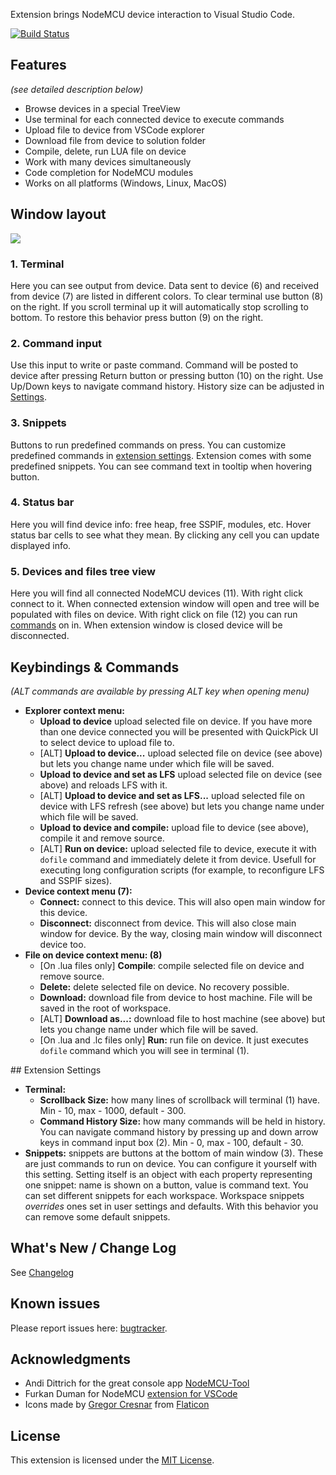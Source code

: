 Extension brings NodeMCU device interaction to Visual Studio Code.

[![Build Status](https://travis-ci.com/BoresExpress/nodemcu-tools.svg?branch=master)](https://travis-ci.com/BoresExpress/nodemcu-tools)

## Features

*(see detailed description below)*

* Browse devices in a special TreeView
* Use terminal for each connected device to execute commands
* Upload file to device from VSCode explorer
* Download file from device to solution folder
* Compile, delete, run LUA file on device
* Work with many devices simultaneously
* Code completion for NodeMCU modules
* Works on all platforms (Windows, Linux, MacOS)

## Window layout

![](https://bitbucket.org/BoresExpress/nodemcu-tools/raw/9737356c0f77636223d97f1b7c9e3c86010b801d/resources/docs/main-screen.png)

### 1. Terminal

Here you can see output from device. Data sent to device (6) and received from device (7) are listed in different colors.
To clear terminal use button (8) on the right.
If you scroll terminal up it will automatically stop scrolling to bottom. To restore this behavior press button (9) on the right.

### 2. Command input

Use this input to write or paste command. Command will be posted to device after pressing Return button or pressing button (10) on the right.
Use Up/Down keys to navigate command history. History size can be adjusted in [Settings](#settings).

### 3. Snippets

Buttons to run predefined commands on press. You can customize predefined commands in [extension settings](#settings). Extension comes with some predefined snippets. You can see command text in tooltip when hovering button.

### 4. Status bar

Here you will find device info: free heap, free SSPIF, modules, etc. Hover status bar cells to see what they mean. By clicking any cell you can update displayed info.

### 5. Devices and files tree view

Here you will find all connected NodeMCU devices (11). With right click connect to it. When connected extension window will open and tree will be populated with files on device. With right click on file (12) you can run [commands](#commands-device) on in. When extension window is closed device will be disconnected.

## Keybindings & Commands

_(ALT commands are available by pressing ALT key when opening menu)_

* <a name="commands-explorer"></a>**Explorer context menu:**
  * **Upload to device** upload selected file on device. If you have more than one device connected you will be presented with QuickPick UI to select device to upload file to.
  * [ALT] **Upload to device...** upload selected file on device (see above) but lets you change name under which file will be saved.
  * **Upload to device and set as LFS** upload selected file on device (see above) and reloads LFS with it.
  * [ALT] **Upload to device and set as LFS...** upload selected file on device with LFS refresh (see above) but lets you change name under which file will be saved.
  * **Upload to device and compile:** upload file to device (see above), compile it and remove source.
  * [ALT] **Run on device:** upload selected file to device, execute it with `dofile` command and immediately delete it from device. Usefull for executing long configuration scripts (for example, to reconfigure LFS and SSPIF sizes).
* <a name="commands-device"></a>**Device context menu (7):**
  * **Connect:** connect to this device. This will also open main window for this device.
  * **Disconnect:** disconnect from device. This will also close main window for device. By the way, closing main window will disconnect device too.
* **File on device context menu: (8)**
  * [On .lua files only] **Compile**: compile selected file on device and remove source.
  * **Delete:** delete selected file on device. No recovery possible.
  * **Download:** download file from device to host machine. File will be saved in the root of workspace.
  * [ALT] **Download as...:** download file to host machine (see above) but lets you change name under which file will be saved.
  * [On .lua and .lc files only] **Run:** run file on device. It just executes `dofile` command which you will see in terminal (1).

<a name="settings"></a>## Extension Settings

* **Terminal:**
  * **Scrollback Size:** how many lines of scrollback will terminal (1) have. Min - 10, max - 1000, default - 300.
  * **Command History Size:** how many commands will be held in history. You can navigate command history by pressing up and down arrow keys in command input box (2). Min - 0, max - 100, default - 30.
* **Snippets:** snippets are buttons at the bottom of main window (3). These are just commands to run on device. You can configure it yourself with this setting. Setting itself is an object with each property representing one snippet: name is shown on a button, value is command text. You can set different snippets for each workspace. Workspace snippets _overrides_ ones set in user settings and defaults. With this behavior you can remove some default snippets. 

## What's New / Change Log

See [Changelog](https://bitbucket.org/BoresExpress/nodemcu-tools/src/master/CHANGELOG.md)

## Known issues

Please report issues here: [bugtracker](https://bitbucket.org/BoresExpress/nodemcu-tools/issues).

## Acknowledgments

- Andi Dittrich for the great console app [NodeMCU-Tool](https://github.com/AndiDittrich/NodeMCU-Tool)
- Furkan Duman for NodeMCU [extension for VSCode](https://github.com/fduman/vscode-nodemcu)
- Icons made by [Gregor Cresnar](https://flaticon.com/authors/gregor-cresnar) from [Flaticon](https://flaticon.com)

## License

This extension is licensed under the [MIT License](https://bitbucket.org/BoresExpress/nodemcu-tools/raw/cccc452c3dad7539e553ad45bafda68eaff7b9d7/LICENSE.md).